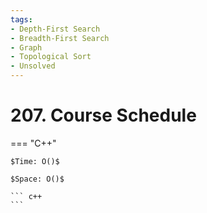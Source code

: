```yaml
---
tags:
- Depth-First Search
- Breadth-First Search
- Graph
- Topological Sort
- Unsolved
---
```



# 207. Course Schedule

=== "C++"

    $Time: O()$

    $Space: O()$

    ``` c++
    ```